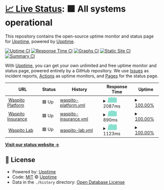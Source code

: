 # [📈 Live Status](https://demo.upptime.js.org): <!--live status--> **🟩 All systems operational**

This repository contains the open-source uptime monitor and status page for [Upptime](https://upptime.js.org), powered by [Upptime](https://github.com/upptime/upptime).

[![Uptime CI](https://github.com/waspito/waspito-status/workflows/Uptime%20CI/badge.svg)](https://github.com/waspito/waspito-status/actions?query=workflow%3A%22Uptime+CI%22)
[![Response Time CI](https://github.com/waspito/waspito-status/workflows/Response%20Time%20CI/badge.svg)](https://github.com/waspito/waspito-status/actions?query=workflow%3A%22Response+Time+CI%22)
[![Graphs CI](https://github.com/waspito/waspito-status/workflows/Graphs%20CI/badge.svg)](https://github.com/waspito/waspito-status/actions?query=workflow%3A%22Graphs+CI%22)
[![Static Site CI](https://github.com/waspito/waspito-status/workflows/Static%20Site%20CI/badge.svg)](https://github.com/waspito/waspito-status/actions?query=workflow%3A%22Static+Site+CI%22)
[![Summary CI](https://github.com/waspito/waspito-status/workflows/Summary%20CI/badge.svg)](https://github.com/waspito/waspito-status/actions?query=workflow%3A%22Summary+CI%22)

With [Upptime](https://upptime.js.org), you can get your own unlimited and free uptime monitor and status page, powered entirely by a GitHub repository. We use [Issues](https://github.com/upptime/upptime/issues) as incident reports, [Actions](https://github.com/waspito/waspito-status/actions) as uptime monitors, and [Pages](https://demo.upptime.js.org) for the status page.

<!--start: status pages-->
<!-- This summary is generated by Upptime (https://github.com/upptime/upptime) -->
<!-- Do not edit this manually, your changes will be overwritten -->
<!-- prettier-ignore -->
| URL | Status | History | Response Time | Uptime |
| --- | ------ | ------- | ------------- | ------ |
| <img alt="" src="https://icons.duckduckgo.com/ip3/waspito.com.ico" height="13"> [Waspito Platform](https://waspito.com) | 🟩 Up | [waspito-platform.yml](https://github.com/waspito/waspito-status/commits/HEAD/history/waspito-platform.yml) | <details><summary><img alt="Response time graph" src="./graphs/waspito-platform/response-time-week.png" height="20"> 2087ms</summary><br><a href="https://status.waspito.com/history/waspito-platform"><img alt="Response time 2150" src="https://img.shields.io/endpoint?url=https%3A%2F%2Fraw.githubusercontent.com%2Fwaspito%2Fwaspito-status%2FHEAD%2Fapi%2Fwaspito-platform%2Fresponse-time.json"></a><br><a href="https://status.waspito.com/history/waspito-platform"><img alt="24-hour response time 2401" src="https://img.shields.io/endpoint?url=https%3A%2F%2Fraw.githubusercontent.com%2Fwaspito%2Fwaspito-status%2FHEAD%2Fapi%2Fwaspito-platform%2Fresponse-time-day.json"></a><br><a href="https://status.waspito.com/history/waspito-platform"><img alt="7-day response time 2087" src="https://img.shields.io/endpoint?url=https%3A%2F%2Fraw.githubusercontent.com%2Fwaspito%2Fwaspito-status%2FHEAD%2Fapi%2Fwaspito-platform%2Fresponse-time-week.json"></a><br><a href="https://status.waspito.com/history/waspito-platform"><img alt="30-day response time 2079" src="https://img.shields.io/endpoint?url=https%3A%2F%2Fraw.githubusercontent.com%2Fwaspito%2Fwaspito-status%2FHEAD%2Fapi%2Fwaspito-platform%2Fresponse-time-month.json"></a><br><a href="https://status.waspito.com/history/waspito-platform"><img alt="1-year response time 2179" src="https://img.shields.io/endpoint?url=https%3A%2F%2Fraw.githubusercontent.com%2Fwaspito%2Fwaspito-status%2FHEAD%2Fapi%2Fwaspito-platform%2Fresponse-time-year.json"></a></details> | <details><summary><a href="https://status.waspito.com/history/waspito-platform">100.00%</a></summary><a href="https://status.waspito.com/history/waspito-platform"><img alt="All-time uptime 99.72%" src="https://img.shields.io/endpoint?url=https%3A%2F%2Fraw.githubusercontent.com%2Fwaspito%2Fwaspito-status%2FHEAD%2Fapi%2Fwaspito-platform%2Fuptime.json"></a><br><a href="https://status.waspito.com/history/waspito-platform"><img alt="24-hour uptime 100.00%" src="https://img.shields.io/endpoint?url=https%3A%2F%2Fraw.githubusercontent.com%2Fwaspito%2Fwaspito-status%2FHEAD%2Fapi%2Fwaspito-platform%2Fuptime-day.json"></a><br><a href="https://status.waspito.com/history/waspito-platform"><img alt="7-day uptime 100.00%" src="https://img.shields.io/endpoint?url=https%3A%2F%2Fraw.githubusercontent.com%2Fwaspito%2Fwaspito-status%2FHEAD%2Fapi%2Fwaspito-platform%2Fuptime-week.json"></a><br><a href="https://status.waspito.com/history/waspito-platform"><img alt="30-day uptime 100.00%" src="https://img.shields.io/endpoint?url=https%3A%2F%2Fraw.githubusercontent.com%2Fwaspito%2Fwaspito-status%2FHEAD%2Fapi%2Fwaspito-platform%2Fuptime-month.json"></a><br><a href="https://status.waspito.com/history/waspito-platform"><img alt="1-year uptime 99.94%" src="https://img.shields.io/endpoint?url=https%3A%2F%2Fraw.githubusercontent.com%2Fwaspito%2Fwaspito-status%2FHEAD%2Fapi%2Fwaspito-platform%2Fuptime-year.json"></a></details>
| <img alt="" src="https://icons.duckduckgo.com/ip3/insurance.waspito.com.ico" height="13"> [Waspito Insurance](https://insurance.waspito.com) | 🟩 Up | [waspito-insurance.yml](https://github.com/waspito/waspito-status/commits/HEAD/history/waspito-insurance.yml) | <details><summary><img alt="Response time graph" src="./graphs/waspito-insurance/response-time-week.png" height="20"> 890ms</summary><br><a href="https://status.waspito.com/history/waspito-insurance"><img alt="Response time 933" src="https://img.shields.io/endpoint?url=https%3A%2F%2Fraw.githubusercontent.com%2Fwaspito%2Fwaspito-status%2FHEAD%2Fapi%2Fwaspito-insurance%2Fresponse-time.json"></a><br><a href="https://status.waspito.com/history/waspito-insurance"><img alt="24-hour response time 1039" src="https://img.shields.io/endpoint?url=https%3A%2F%2Fraw.githubusercontent.com%2Fwaspito%2Fwaspito-status%2FHEAD%2Fapi%2Fwaspito-insurance%2Fresponse-time-day.json"></a><br><a href="https://status.waspito.com/history/waspito-insurance"><img alt="7-day response time 890" src="https://img.shields.io/endpoint?url=https%3A%2F%2Fraw.githubusercontent.com%2Fwaspito%2Fwaspito-status%2FHEAD%2Fapi%2Fwaspito-insurance%2Fresponse-time-week.json"></a><br><a href="https://status.waspito.com/history/waspito-insurance"><img alt="30-day response time 916" src="https://img.shields.io/endpoint?url=https%3A%2F%2Fraw.githubusercontent.com%2Fwaspito%2Fwaspito-status%2FHEAD%2Fapi%2Fwaspito-insurance%2Fresponse-time-month.json"></a><br><a href="https://status.waspito.com/history/waspito-insurance"><img alt="1-year response time 924" src="https://img.shields.io/endpoint?url=https%3A%2F%2Fraw.githubusercontent.com%2Fwaspito%2Fwaspito-status%2FHEAD%2Fapi%2Fwaspito-insurance%2Fresponse-time-year.json"></a></details> | <details><summary><a href="https://status.waspito.com/history/waspito-insurance">100.00%</a></summary><a href="https://status.waspito.com/history/waspito-insurance"><img alt="All-time uptime 99.95%" src="https://img.shields.io/endpoint?url=https%3A%2F%2Fraw.githubusercontent.com%2Fwaspito%2Fwaspito-status%2FHEAD%2Fapi%2Fwaspito-insurance%2Fuptime.json"></a><br><a href="https://status.waspito.com/history/waspito-insurance"><img alt="24-hour uptime 100.00%" src="https://img.shields.io/endpoint?url=https%3A%2F%2Fraw.githubusercontent.com%2Fwaspito%2Fwaspito-status%2FHEAD%2Fapi%2Fwaspito-insurance%2Fuptime-day.json"></a><br><a href="https://status.waspito.com/history/waspito-insurance"><img alt="7-day uptime 100.00%" src="https://img.shields.io/endpoint?url=https%3A%2F%2Fraw.githubusercontent.com%2Fwaspito%2Fwaspito-status%2FHEAD%2Fapi%2Fwaspito-insurance%2Fuptime-week.json"></a><br><a href="https://status.waspito.com/history/waspito-insurance"><img alt="30-day uptime 100.00%" src="https://img.shields.io/endpoint?url=https%3A%2F%2Fraw.githubusercontent.com%2Fwaspito%2Fwaspito-status%2FHEAD%2Fapi%2Fwaspito-insurance%2Fuptime-month.json"></a><br><a href="https://status.waspito.com/history/waspito-insurance"><img alt="1-year uptime 100.00%" src="https://img.shields.io/endpoint?url=https%3A%2F%2Fraw.githubusercontent.com%2Fwaspito%2Fwaspito-status%2FHEAD%2Fapi%2Fwaspito-insurance%2Fuptime-year.json"></a></details>
| <img alt="" src="https://icons.duckduckgo.com/ip3/lab.waspito.com.ico" height="13"> [Waspito Lab](https://lab.waspito.com) | 🟩 Up | [waspito-lab.yml](https://github.com/waspito/waspito-status/commits/HEAD/history/waspito-lab.yml) | <details><summary><img alt="Response time graph" src="./graphs/waspito-lab/response-time-week.png" height="20"> 1123ms</summary><br><a href="https://status.waspito.com/history/waspito-lab"><img alt="Response time 1182" src="https://img.shields.io/endpoint?url=https%3A%2F%2Fraw.githubusercontent.com%2Fwaspito%2Fwaspito-status%2FHEAD%2Fapi%2Fwaspito-lab%2Fresponse-time.json"></a><br><a href="https://status.waspito.com/history/waspito-lab"><img alt="24-hour response time 1327" src="https://img.shields.io/endpoint?url=https%3A%2F%2Fraw.githubusercontent.com%2Fwaspito%2Fwaspito-status%2FHEAD%2Fapi%2Fwaspito-lab%2Fresponse-time-day.json"></a><br><a href="https://status.waspito.com/history/waspito-lab"><img alt="7-day response time 1123" src="https://img.shields.io/endpoint?url=https%3A%2F%2Fraw.githubusercontent.com%2Fwaspito%2Fwaspito-status%2FHEAD%2Fapi%2Fwaspito-lab%2Fresponse-time-week.json"></a><br><a href="https://status.waspito.com/history/waspito-lab"><img alt="30-day response time 1156" src="https://img.shields.io/endpoint?url=https%3A%2F%2Fraw.githubusercontent.com%2Fwaspito%2Fwaspito-status%2FHEAD%2Fapi%2Fwaspito-lab%2Fresponse-time-month.json"></a><br><a href="https://status.waspito.com/history/waspito-lab"><img alt="1-year response time 1180" src="https://img.shields.io/endpoint?url=https%3A%2F%2Fraw.githubusercontent.com%2Fwaspito%2Fwaspito-status%2FHEAD%2Fapi%2Fwaspito-lab%2Fresponse-time-year.json"></a></details> | <details><summary><a href="https://status.waspito.com/history/waspito-lab">100.00%</a></summary><a href="https://status.waspito.com/history/waspito-lab"><img alt="All-time uptime 92.83%" src="https://img.shields.io/endpoint?url=https%3A%2F%2Fraw.githubusercontent.com%2Fwaspito%2Fwaspito-status%2FHEAD%2Fapi%2Fwaspito-lab%2Fuptime.json"></a><br><a href="https://status.waspito.com/history/waspito-lab"><img alt="24-hour uptime 100.00%" src="https://img.shields.io/endpoint?url=https%3A%2F%2Fraw.githubusercontent.com%2Fwaspito%2Fwaspito-status%2FHEAD%2Fapi%2Fwaspito-lab%2Fuptime-day.json"></a><br><a href="https://status.waspito.com/history/waspito-lab"><img alt="7-day uptime 100.00%" src="https://img.shields.io/endpoint?url=https%3A%2F%2Fraw.githubusercontent.com%2Fwaspito%2Fwaspito-status%2FHEAD%2Fapi%2Fwaspito-lab%2Fuptime-week.json"></a><br><a href="https://status.waspito.com/history/waspito-lab"><img alt="30-day uptime 100.00%" src="https://img.shields.io/endpoint?url=https%3A%2F%2Fraw.githubusercontent.com%2Fwaspito%2Fwaspito-status%2FHEAD%2Fapi%2Fwaspito-lab%2Fuptime-month.json"></a><br><a href="https://status.waspito.com/history/waspito-lab"><img alt="1-year uptime 99.71%" src="https://img.shields.io/endpoint?url=https%3A%2F%2Fraw.githubusercontent.com%2Fwaspito%2Fwaspito-status%2FHEAD%2Fapi%2Fwaspito-lab%2Fuptime-year.json"></a></details>

<!--end: status pages-->

[**Visit our status website →**](https://demo.upptime.js.org)

## 📄 License

- Powered by: [Upptime](https://github.com/upptime/upptime)
- Code: [MIT](./LICENSE) © [Upptime](https://upptime.js.org)
- Data in the `./history` directory: [Open Database License](https://opendatacommons.org/licenses/odbl/1-0/)
